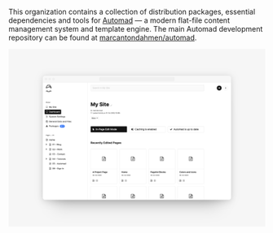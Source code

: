 This organization contains a collection of distribution packages, essential dependencies and tools for [Automad](https://automad.org) &mdash; a modern flat-file content management system and template engine.
The main Automad development repository can be found at [marcantondahmen/automad](https://github.com/marcantondahmen/automad).

[![Mockup](https://raw.githubusercontent.com/marcantondahmen/media-files/master/automad/readme.png)](https://automad.org)
